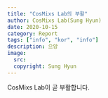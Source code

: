 ```yaml
---
title: "CosMixs Lab의 부활"
author: CosMixs Lab(Sung Hyun)
date: 2020-10-15
category: Report
tags: ["info", "kor", "info"]
description: 으앙
image:
  src: 
  copyright: Sung Hyun
---
```

CosMixs Lab이 곧 부활합니다.
